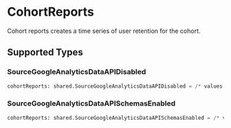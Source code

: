 # CohortReports

Cohort reports creates a time series of user retention for the cohort.


## Supported Types

### SourceGoogleAnalyticsDataAPIDisabled

```python
cohortReports: shared.SourceGoogleAnalyticsDataAPIDisabled = /* values here */
```

### SourceGoogleAnalyticsDataAPISchemasEnabled

```python
cohortReports: shared.SourceGoogleAnalyticsDataAPISchemasEnabled = /* values here */
```

